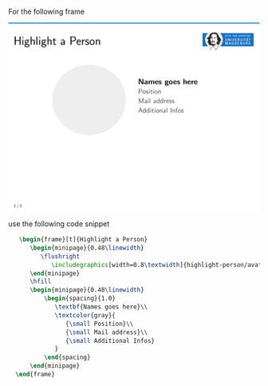 For the following frame

![preview](assets/template-highlight-person.png)

use the following code snippet

```tex
   \begin{frame}[t]{Highlight a Person}
      \begin{minipage}{0.48\linewidth}
         \flushright
            \includegraphics[width=0.8\textwidth]{highlight-person/avatar-placeholder.png}
      \end{minipage}
      \hfill
      \begin{minipage}{0.48\linewidth}
          \begin{spacing}{1.0}
             \textbf{Names goes here}\\
             \textcolor{gray}{
             	{\small Position}\\
             	{\small Mail address}\\
             	{\small Additional Infos}
             }
          \end{spacing}
      \end{minipage}
  \end{frame}
```